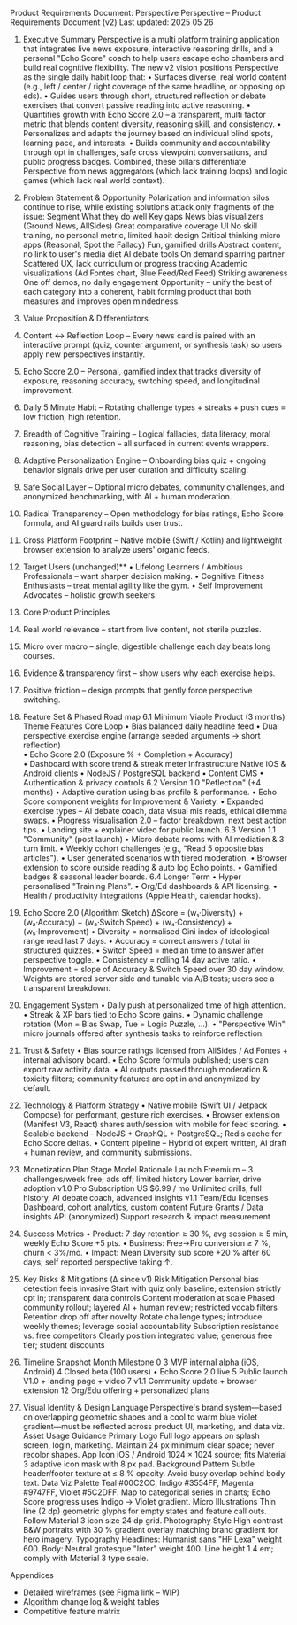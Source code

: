 Product Requirements Document: Perspective
Perspective – Product Requirements Document (v2)
Last updated: 2025 05 26
 
1. Executive Summary
Perspective is a multi platform training application that integrates live news exposure, interactive reasoning drills, and a personal "Echo Score" coach to help users escape echo chambers and build real cognitive flexibility. The new v2 vision positions Perspective as the single daily habit loop that:
•	Surfaces diverse, real world content (e.g., left / center / right coverage of the same headline, or opposing op eds).
•	Guides users through short, structured reflection or debate exercises that convert passive reading into active reasoning.
•	Quantifies growth with Echo Score 2.0 – a transparent, multi factor metric that blends content diversity, reasoning skill, and consistency.
•	Personalizes and adapts the journey based on individual blind spots, learning pace, and interests.
•	Builds community and accountability through opt in challenges, safe cross viewpoint conversations, and public progress badges.
Combined, these pillars differentiate Perspective from news aggregators (which lack training loops) and logic games (which lack real world context).
 
2. Problem Statement & Opportunity
Polarization and information silos continue to rise, while existing solutions attack only fragments of the issue:
Segment	What they do well	Key gaps
News bias visualizers (Ground News, AllSides)	Great comparative coverage UI	No skill training, no personal metric, limited habit design
Critical thinking micro apps (Reasonal, Spot the Fallacy)	Fun, gamified drills	Abstract content, no link to user's media diet
AI debate tools	On demand sparring partner	Scattered UX, lack curriculum or progress tracking
Academic visualizations (Ad Fontes chart, Blue Feed/Red Feed)	Striking awareness	One off demos, no daily engagement
Opportunity – unify the best of each category into a coherent, habit forming product that both measures and improves open mindedness.
 
3. Value Proposition & Differentiators
1.	Content ↔ Reflection Loop – Every news card is paired with an interactive prompt (quiz, counter argument, or synthesis task) so users apply new perspectives instantly.
2.	Echo Score 2.0 – Personal, gamified index that tracks diversity of exposure, reasoning accuracy, switching speed, and longitudinal improvement.
3.	Daily 5 Minute Habit – Rotating challenge types + streaks + push cues = low friction, high retention.
4.	Breadth of Cognitive Training – Logical fallacies, data literacy, moral reasoning, bias detection – all surfaced in current events wrappers.
5.	Adaptive Personalization Engine – Onboarding bias quiz + ongoing behavior signals drive per user curation and difficulty scaling.
6.	Safe Social Layer – Optional micro debates, community challenges, and anonymized benchmarking, with AI + human moderation.
7.	Radical Transparency – Open methodology for bias ratings, Echo Score formula, and AI guard rails builds user trust.
8.	Cross Platform Footprint – Native mobile (Swift / Kotlin) and lightweight browser extension to analyze users' organic feeds.
 
4. Target Users (unchanged)**
•	Lifelong Learners / Ambitious Professionals – want sharper decision making.
•	Cognitive Fitness Enthusiasts – treat mental agility like the gym.
•	Self Improvement Advocates – holistic growth seekers.
 
5. Core Product Principles
1.	Real world relevance – start from live content, not sterile puzzles.
2.	Micro over macro – single, digestible challenge each day beats long courses.
3.	Evidence & transparency first – show users why each exercise helps.
4.	Positive friction – design prompts that gently force perspective switching.
 
6. Feature Set & Phased Road map
6.1 Minimum Viable Product (3 months)
Theme	Features
Core Loop	• Bias balanced daily headline feed
• Dual perspective exercise engine (arrange seeded arguments → short reflection)	
• Echo Score 2.0 (Exposure % + Completion + Accuracy)	
• Dashboard with score trend & streak meter	
Infrastructure	Native iOS & Android clients • NodeJS / PostgreSQL backend • Content CMS • Authentication & privacy controls
6.2 Version 1.0 "Reflection" (+4 months)
•	Adaptive curation using bias profile & performance.
•	Echo Score component weights for Improvement & Variety.
•	Expanded exercise types – AI debate coach, data visual mis reads, ethical dilemma swaps.
•	Progress visualisation 2.0 – factor breakdown, next best action tips.
•	Landing site + explainer video for public launch.
6.3 Version 1.1 "Community" (post launch)
•	Micro debate rooms with AI mediation & 3 turn limit.
•	Weekly cohort challenges (e.g., "Read 5 opposite bias articles").
•	User generated scenarios with tiered moderation.
•	Browser extension to score outside reading & auto log Echo points.
•	Gamified badges & seasonal leader boards.
6.4 Longer Term
•	Hyper personalised "Training Plans".
•	Org/Ed dashboards & API licensing.
•	Health / productivity integrations (Apple Health, calendar hooks).
 
7. Echo Score 2.0 (Algorithm Sketch)
ΔScore = (w₁·Diversity) + (w₂·Accuracy) + (w₃·Switch Speed) + (w₄·Consistency) + (w₅·Improvement)
•	Diversity = normalised Gini index of ideological range read last 7 days.
•	Accuracy = correct answers / total in structured quizzes.
•	Switch Speed = median time to answer after perspective toggle.
•	Consistency = rolling 14 day active ratio.
•	Improvement = slope of Accuracy & Switch Speed over 30 day window.
Weights are stored server side and tunable via A/B tests; users see a transparent breakdown.
 
8. Engagement System
•	Daily push at personalized time of high attention.
•	Streak & XP bars tied to Echo Score gains.
•	Dynamic challenge rotation (Mon = Bias Swap, Tue = Logic Puzzle, …).
•	"Perspective Win" micro journals offered after synthesis tasks to reinforce reflection.
 
9. Trust & Safety
•	Bias source ratings licensed from AllSides / Ad Fontes + internal advisory board.
•	Echo Score formula published; users can export raw activity data.
•	AI outputs passed through moderation & toxicity filters; community features are opt in and anonymized by default.
 
10. Technology & Platform Strategy
•	Native mobile (Swift UI / Jetpack Compose) for performant, gesture rich exercises.
•	Browser extension (Manifest V3, React) shares auth/session with mobile for feed scoring.
•	Scalable backend – NodeJS + GraphQL + PostgreSQL; Redis cache for Echo Score deltas.
•	Content pipeline – Hybrid of expert written, AI draft + human review, and community submissions.
 
11. Monetization Plan
Stage	Model	Rationale
Launch	Freemium – 3 challenges/week free; ads off; limited history	Lower barrier, drive adoption
v1.0	Pro Subscription US $6.99 / mo	Unlimited drills, full history, AI debate coach, advanced insights
v1.1	Team/Edu licenses	Dashboard, cohort analytics, custom content
Future	Grants / Data insights API (anonymized)	Support research & impact measurement
 
12. Success Metrics
•	Product: 7 day retention ≥ 30 %, avg session ≥ 5 min, weekly Echo Score +5 pts.
•	Business: Free→Pro conversion ≥ 7 %, churn < 3%/mo.
•	Impact: Mean Diversity sub score +20 % after 60 days; self reported perspective taking ↑.
 
13. Key Risks & Mitigations (Δ since v1)
Risk	Mitigation
Personal bias detection feels invasive	Start with quiz only baseline; extension strictly opt in; transparent data controls
Content moderation at scale	Phased community rollout; layered AI + human review; restricted vocab filters
Retention drop off after novelty	Rotate challenge types; introduce weekly themes; leverage social accountability
Subscription resistance vs. free competitors	Clearly position integrated value; generous free tier; student discounts
 
14. Timeline Snapshot
Month	Milestone
0 3	MVP internal alpha (iOS, Android)
4	Closed beta (100 users) • Echo Score 2.0 live
5	Public launch V1.0 + landing page + video
7	v1.1 Community update + browser extension
12	Org/Edu offering + personalized plans

15. Visual Identity & Design Language
Perspective's brand system—based on overlapping geometric shapes and a cool to warm blue violet gradient—must be reflected across product UI, marketing, and data viz.
Asset	Usage Guidance
Primary Logo	Full logo appears on splash screen, login, marketing. Maintain 24 px minimum clear space; never recolor shapes.
App Icon	iOS / Android 1024 × 1024 source; fits Material 3 adaptive icon mask with 8 px pad.
Background Pattern	Subtle header/footer texture at ≤ 8 % opacity. Avoid busy overlap behind body text.
Data Viz Palette	Teal #00C2CC, Indigo #3554FF, Magenta #9747FF, Violet #5C2DFF. Map to categorical series in charts; Echo Score progress uses Indigo → Violet gradient.
Micro Illustrations	Thin line (2 dp) geometric glyphs for empty states and feature call outs. Follow Material 3 icon size 24 dp grid.
Photography Style	High contrast B&W portraits with 30 % gradient overlay matching brand gradient for hero imagery.
Typography	Headlines: Humanist sans "HF Lexa"  weight 600. Body: Neutral grotesque "Inter"  weight 400. Line height 1.4 em; comply with Material 3 type scale.

 
Appendices
* Detailed wireframes (see Figma link – WIP)
* Algorithm change log & weight tables
* Competitive feature matrix

